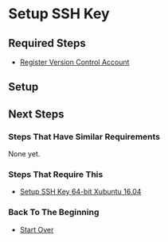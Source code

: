 # Setup SSH Key

## Required Steps

- [Register Version Control Account](/register-version-control-account.md)

## Setup

## Next Steps

### Steps That Have Similar Requirements

None yet.

### Steps That Require This

- [Setup SSH Key 64-bit Xubuntu 16.04](xubuntu/64-bit/16-04/setup-ssh-key.md)

### Back To The Beginning

- [Start Over](/README.md)
